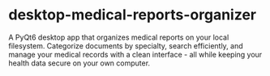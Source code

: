 # desktop-medical-reports-organizer
A PyQt6 desktop app that organizes medical reports on your local filesystem. Categorize documents by specialty, search efficiently, and manage your medical records with a clean interface - all while keeping your health data secure on your own computer.
